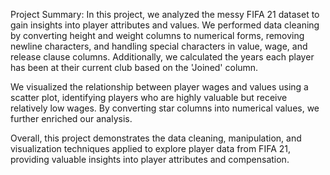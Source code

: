 Project Summary:
In this project, we analyzed the messy FIFA 21 dataset to gain insights into player attributes and values. We performed data cleaning by converting height and weight columns to numerical forms, removing newline characters, and handling special characters in value, wage, and release clause columns. Additionally, we calculated the years each player has been at their current club based on the 'Joined' column.

We visualized the relationship between player wages and values using a scatter plot, identifying players who are highly valuable but receive relatively low wages. By converting star columns into numerical values, we further enriched our analysis.

Overall, this project demonstrates the data cleaning, manipulation, and visualization techniques applied to explore player data from FIFA 21, providing valuable insights into player attributes and compensation.
